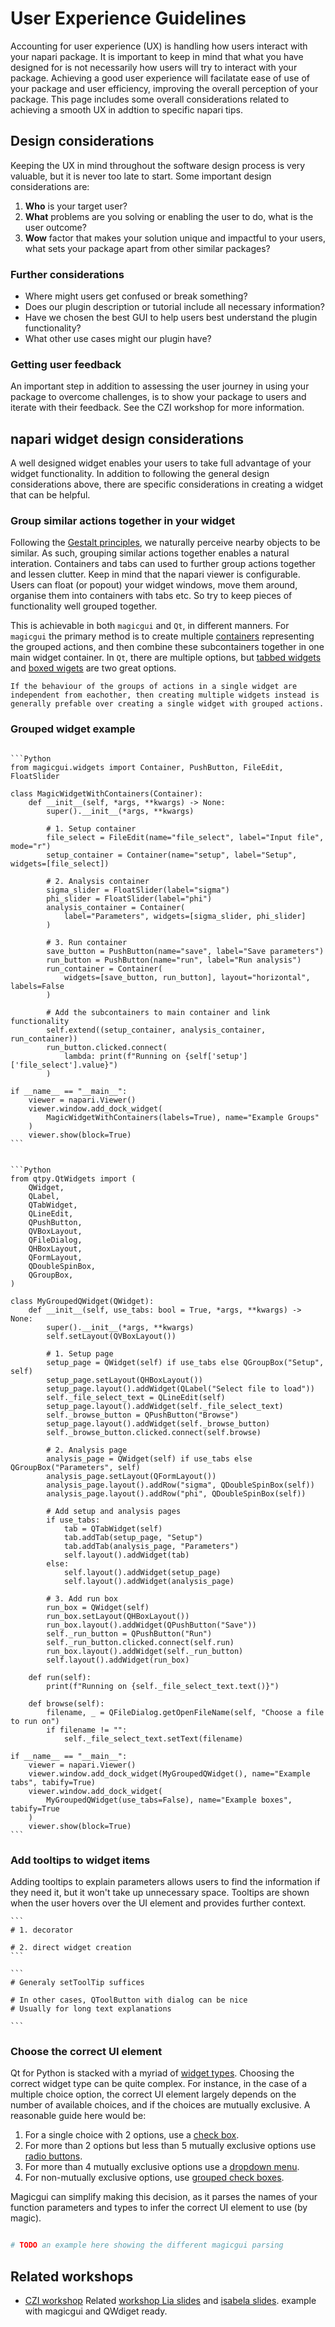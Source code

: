 # User Experience Guidelines

Accounting for user experience (UX) is handling how users interact with your napari package.
It is important to keep in mind that what you have designed for is not necessarily how users will try to interact with your package.
Achieving a good user experience will facilatate ease of use of your package and user efficiency, improving the overall perception of your package.
This page includes some overall considerations related to achieving a smooth UX in addtion to specific napari tips.

## Design considerations

Keeping the UX in mind throughout the software design process is very valuable, but it is never too late to start.
Some important design considerations are:

1. **Who** is your target user?
2. **What** problems are you solving or enabling the user to do, what is the user outcome?
3. **Wow** factor that makes your solution unique and impactful to your users, what sets your package apart from other similar packages?

### Further considerations

- Where might users get confused or break something?
- Does our plugin description or tutorial include all necessary information?
- Have we chosen the best GUI to help users best understand the plugin functionality?
- What other use cases might our plugin have?

### Getting user feedback

An important step in addition to assessing the user journey in using your package to overcome challenges, is to show your package to users and iterate with their feedback. See the CZI workshop for more information.

## napari widget design considerations

A well designed widget enables your users to take full advantage of your widget functionality.
In addition to following the general design considerations above, there are specific considerations in creating a widget that can be helpful.

### Group similar actions together in your widget
Following the [Gestalt principles](https://www.toptal.com/designers/ui/gestalt-principles-of-design#:~:text=There%20are%20six%20individual%20principles,order%20(also%20called%20pr%C3%A4gnanz).), we naturally perceive nearby objects to be similar.
As such, grouping similar actions together enables a natural interation.
Containers and tabs can used to further group actions together and lessen clutter.
Keep in mind that the napari viewer is configurable. Users can float (or popout) your widget windows, move them around, organise them into containers with tabs etc. So try to keep pieces of functionality well grouped together.

This is achievable in both `magicgui` and `Qt`, in different manners.
For `magicgui` the primary method is to create multiple [containers](https://pyapp-kit.github.io/magicgui/usage/_autosummary/magicgui.widgets.Container.html#magicgui.widgets.Container) representing the grouped actions, and then combine these subcontainers together in one main widget container.
In `Qt`, there are multiple options, but [tabbed widgets](https://doc.qt.io/qtforpython-6/PySide6/QtWidgets/QTabWidget.html?highlight=qtabwidget) and [boxed wigets](https://doc.qt.io/qtforpython-6/PySide6/QtWidgets/QGroupBox.html?highlight=qgroupbox) are two great options.

```{note}
If the behaviour of the groups of actions in a single widget are independent from eachother, then creating multiple widgets instead is generally prefable over creating a single widget with grouped actions.
```

### Grouped widget example

````{tabbed} magicgui

```Python
from magicgui.widgets import Container, PushButton, FileEdit, FloatSlider

class MagicWidgetWithContainers(Container):
    def __init__(self, *args, **kwargs) -> None:
        super().__init__(*args, **kwargs)

        # 1. Setup container
        file_select = FileEdit(name="file_select", label="Input file", mode="r")
        setup_container = Container(name="setup", label="Setup", widgets=[file_select])

        # 2. Analysis container
        sigma_slider = FloatSlider(label="sigma")
        phi_slider = FloatSlider(label="phi")
        analysis_container = Container(
            label="Parameters", widgets=[sigma_slider, phi_slider]
        )

        # 3. Run container
        save_button = PushButton(name="save", label="Save parameters")
        run_button = PushButton(name="run", label="Run analysis")
        run_container = Container(
            widgets=[save_button, run_button], layout="horizontal", labels=False
        )

        # Add the subcontainers to main container and link functionality
        self.extend((setup_container, analysis_container, run_container))
        run_button.clicked.connect(
            lambda: print(f"Running on {self['setup']['file_select'].value}")
        )

if __name__ == "__main__":
    viewer = napari.Viewer()
    viewer.window.add_dock_widget(
        MagicWidgetWithContainers(labels=True), name="Example Groups"
    )
    viewer.show(block=True)
```
````

````{tabbed} pyqt

```Python
from qtpy.QtWidgets import (
    QWidget,
    QLabel,
    QTabWidget,
    QLineEdit,
    QPushButton,
    QVBoxLayout,
    QFileDialog,
    QHBoxLayout,
    QFormLayout,
    QDoubleSpinBox,
    QGroupBox,
)

class MyGroupedQWidget(QWidget):
    def __init__(self, use_tabs: bool = True, *args, **kwargs) -> None:
        super().__init__(*args, **kwargs)
        self.setLayout(QVBoxLayout())

        # 1. Setup page
        setup_page = QWidget(self) if use_tabs else QGroupBox("Setup", self)
        setup_page.setLayout(QHBoxLayout())
        setup_page.layout().addWidget(QLabel("Select file to load"))
        self._file_select_text = QLineEdit(self)
        setup_page.layout().addWidget(self._file_select_text)
        self._browse_button = QPushButton("Browse")
        setup_page.layout().addWidget(self._browse_button)
        self._browse_button.clicked.connect(self.browse)

        # 2. Analysis page
        analysis_page = QWidget(self) if use_tabs else QGroupBox("Parameters", self)
        analysis_page.setLayout(QFormLayout())
        analysis_page.layout().addRow("sigma", QDoubleSpinBox(self))
        analysis_page.layout().addRow("phi", QDoubleSpinBox(self))

        # Add setup and analysis pages
        if use_tabs:
            tab = QTabWidget(self)
            tab.addTab(setup_page, "Setup")
            tab.addTab(analysis_page, "Parameters")
            self.layout().addWidget(tab)
        else:
            self.layout().addWidget(setup_page)
            self.layout().addWidget(analysis_page)

        # 3. Add run box
        run_box = QWidget(self)
        run_box.setLayout(QHBoxLayout())
        run_box.layout().addWidget(QPushButton("Save"))
        self._run_button = QPushButton("Run")
        self._run_button.clicked.connect(self.run)
        run_box.layout().addWidget(self._run_button)
        self.layout().addWidget(run_box)

    def run(self):
        print(f"Running on {self._file_select_text.text()}")

    def browse(self):
        filename, _ = QFileDialog.getOpenFileName(self, "Choose a file to run on")
        if filename != "":
            self._file_select_text.setText(filename)

if __name__ == "__main__":
    viewer = napari.Viewer()
    viewer.window.add_dock_widget(MyGroupedQWidget(), name="Example tabs", tabify=True)
    viewer.window.add_dock_widget(
        MyGroupedQWidget(use_tabs=False), name="Example boxes", tabify=True
    )
    viewer.show(block=True)
```
````

### Add tooltips to widget items

Adding tooltips to explain parameters allows users to find the information if they need it, but it won't take up unnecessary space.
Tooltips are shown when the user hovers over the UI element and provides further context.

````tabbed magicgui
```
# 1. decorator

# 2. direct widget creation
```
````

````tabbed pyqt
```
# Generaly setToolTip suffices

# In other cases, QToolButton with dialog can be nice
# Usually for long text explanations

```
````

### Choose the correct UI element

Qt for Python is stacked with a myriad of [widget types](https://doc.qt.io/qtforpython/PySide6/QtWidgets/index.html#list-of-classes).
Choosing the correct widget type can be quite complex.
For instance, in the case of a multiple choice option, the correct UI element largely depends on the number of available choices, and if the choices are mutually exclusive.
A reasonable guide here would be:

1. For a single choice with 2 options, use a [check box](https://doc.qt.io/qtforpython/PySide6/QtWidgets/QCheckBox.html?highlight=qcheckbox).
2. For more than 2 options but less than 5 mutually exclusive options use [radio buttons](https://doc.qt.io/qtforpython/PySide6/QtWidgets/QRadioButton.html).
3. For more than 4 mutually exclusive options use a [dropdown menu](https://doc.qt.io/qtforpython/PySide6/QtWidgets/QComboBox.html?highlight=dropdown).
4. For non-mutually exclusive options, use [grouped check boxes](https://doc.qt.io/qtforpython/PySide6/QtWidgets/QButtonGroup.html?highlight=qbuttongroup#detailed-description).

Magicgui can simplify making this decision, as it parses the names of your function parameters and types to infer the correct UI element to use (by magic).

```Python

# TODO an example here showing the different magicgui parsing

```

## Related workshops

- [CZI workshop](https://chanzuckerberg.github.io/napari-plugin-accel-workshops/workshops/february.html)
Related [workshop Lia slides](https://docs.google.com/presentation/d/10pxnwvBBb1rYV-LEWgmn5b2n9CK93-Qc_U_CEKUD5jI/edit#slide=id.g1197662a91c_0_66) and [isabela slides](https://docs.google.com/presentation/d/1JeDCvSYxXXDBMGdtC32rQSi5TJawiZEFW-A1wqHRHhU/edit#slide=id.g11d41ea185c_0_459). example with magicgui and QWdiget ready.

<!-- ## Plugin modifiable sections

If UI elements become modifiable by plugins (e.g. layer list or bottom bar), this could be a space to desribe the UI sectionsand what we might expect could modify each of these.

If the command palette is added the list expands etc. -->